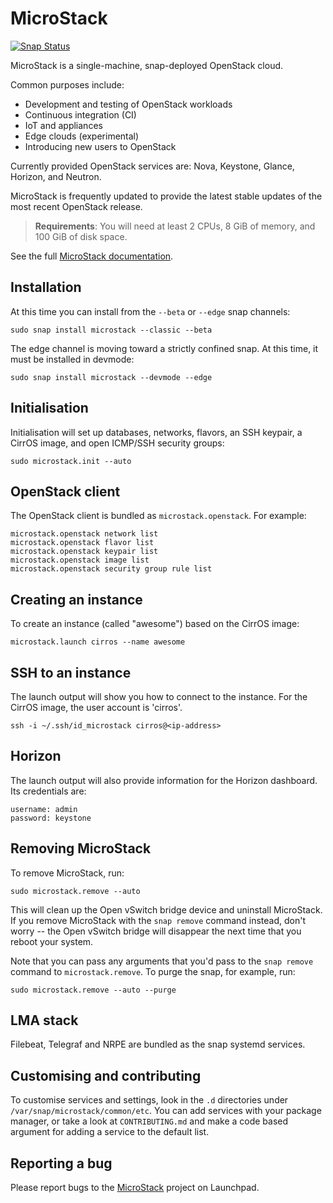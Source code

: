 # MicroStack

[![Snap Status][snap-build-badge]][snap-build-status]

MicroStack is a single-machine, snap-deployed OpenStack cloud.

Common purposes include:

* Development and testing of OpenStack workloads
* Continuous integration (CI)
* IoT and appliances
* Edge clouds (experimental)
* Introducing new users to OpenStack

Currently provided OpenStack services are: Nova, Keystone, Glance, Horizon, and
Neutron.

MicroStack is frequently updated to provide the latest stable updates of the
most recent OpenStack release.

> **Requirements**:
  You will need at least 2 CPUs, 8 GiB of memory, and 100 GiB of disk space.

See the full [MicroStack documentation][microstack-docs].

## Installation

At this time you can install from the `--beta` or `--edge` snap channels:

    sudo snap install microstack --classic --beta

The edge channel is moving toward a strictly confined snap. At this time, it
must be installed in devmode:

    sudo snap install microstack --devmode --edge

## Initialisation

Initialisation will set up databases, networks, flavors, an SSH keypair, a
CirrOS image, and open ICMP/SSH security groups:

    sudo microstack.init --auto

## OpenStack client

The OpenStack client is bundled as `microstack.openstack`. For example:

    microstack.openstack network list
    microstack.openstack flavor list
    microstack.openstack keypair list
    microstack.openstack image list
    microstack.openstack security group rule list

## Creating an instance

To create an instance (called "awesome") based on the CirrOS image:

    microstack.launch cirros --name awesome

## SSH to an instance

The launch output will show you how to connect to the instance. For the CirrOS
image, the user account is 'cirros'.

    ssh -i ~/.ssh/id_microstack cirros@<ip-address>

## Horizon

The launch output will also provide information for the Horizon dashboard. Its
credentials are:

    username: admin
    password: keystone

## Removing MicroStack

To remove MicroStack, run:

    sudo microstack.remove --auto

This will clean up the Open vSwitch bridge device and uninstall
MicroStack. If you remove MicroStack with the `snap remove` command
instead, don't worry -- the Open vSwitch bridge will disappear the
next time that you reboot your system.

Note that you can pass any arguments that you'd pass to the `snap
remove` command to `microstack.remove`. To purge the snap,
for example, run:

    sudo microstack.remove --auto --purge

## LMA stack

Filebeat, Telegraf and NRPE are bundled as the snap systemd services.

## Customising and contributing

To customise services and settings, look in the `.d` directories under
`/var/snap/microstack/common/etc`. You can add services with your package
manager, or take a look at `CONTRIBUTING.md` and make a code based argument for
adding a service to the default list.

## Reporting a bug

Please report bugs to the [MicroStack][microstack] project on Launchpad.

<!-- LINKS -->

[microstack-docs]: https://microstack.run/docs/
[snap-build-badge]: https://build.snapcraft.io/badge/CanonicalLtd/microstack.svg
[snap-build-status]: https://build.snapcraft.io/user/CanonicalLtd/microstack
[microstack]: https://bugs.launchpad.net/microstack
